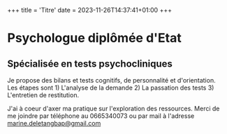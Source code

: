 +++
title = 'Titre'
date = 2023-11-26T14:37:41+01:00
+++

# Psychologue diplômée d'Etat
## Spécialisée en tests psychocliniques
Je propose des bilans et tests cognitifs, de personnalité et d'orientation. Les étapes sont 1) L'analyse de la demande 2) La passation des tests 3) L'entretien de restitution. 

J'ai à coeur d'axer ma pratique sur l'exploration des ressources.
Merci de me joindre par téléphone au 0665340073 ou par mail à l'adresse marine.deletangbap@gmail.com

